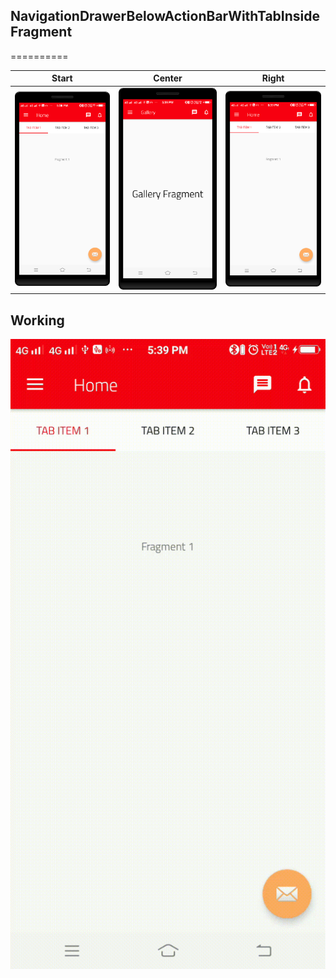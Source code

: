 ## NavigationDrawerBelowActionBarWithTabInsideFragment
==========

| Start      | Center      | Right     |
|------------|-------------|-------------|
| <img src="https://github.com/rohitnotes/NavigationDrawerBelowActionBarWithTabInsideFragment/blob/master/screen/1.png" width="250"> | <img src="https://github.com/rohitnotes/NavigationDrawerBelowActionBarWithTabInsideFragment/blob/master/screen/2.png" width="250"> | <img src="https://github.com/rohitnotes/NavigationDrawerBelowActionBarWithTabInsideFragment/blob/master/screen/3.png" width="250">|

## Working
![](https://github.com/rohitnotes/NavigationDrawerBelowActionBarWithTabInsideFragment/blob/master/screen/working.gif)

